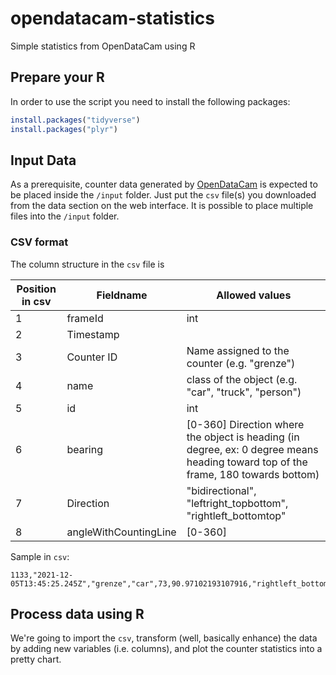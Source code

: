 # opendatacam-statistics
 Simple statistics from OpenDataCam using R

## Prepare your R

In order to use the script you need to install the following packages:

```r
install.packages("tidyverse")
install.packages("plyr")
```

## Input Data
As a prerequisite, counter data generated by [OpenDataCam]() is expected to be placed inside the `/input` folder. Just put the  `csv` file(s) you downloaded from the data section on the web interface. It is possible to place multiple files into the `/input` folder.

### CSV format

The column structure in the `csv` file is

| Position in csv | Fieldname | Allowed values |
|--------|--------|----------|
| 1 | frameId | int |
| 2 | Timestamp |  |
| 3 | Counter ID | Name assigned to the counter (e.g. "grenze") |
| 4 | name | class of the object (e.g. "car", "truck", "person") |
| 5 | id | int |
| 6 | bearing | [0-360] Direction where the object is heading (in degree, ex: 0 degree means heading toward top of the frame, 180 towards bottom) |
| 7 | Direction | "bidirectional", "leftright_topbottom", "rightleft_bottomtop" |
| 8 | angleWithCountingLine | [0-360] |

Sample in `csv`:
```
1133,"2021-12-05T13:45:25.245Z","grenze","car",73,90.97102193107916,"rightleft_bottomtop",88.17329797295241
```

## Process data using R

We're going to import the `csv`, transform (well, basically enhance) the data by adding new variables (i.e. columns), and plot the counter statistics into a pretty chart.
